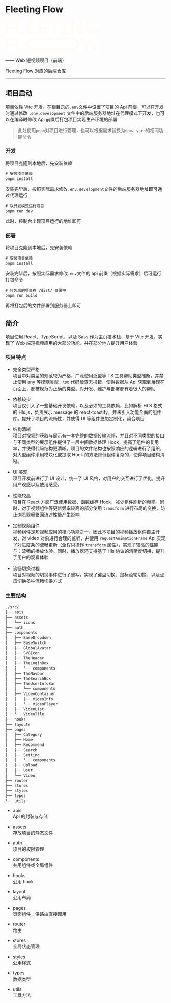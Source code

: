 # Fleeting Flow

![Alt text](<public/Fleeting Flow.svg>)

—— Web 短视频项目（前端）

Fleeting Flow 对应的[后端仓库](https://github.com/qing-wq/FleetingFlow)

---

## 项目启动

项目依靠 Vite 开发，在根目录的`.env`文件中设置了项目的 Api 前缀，可以在开发时通过修改 `.env.development` 文件中的后端服务器地址在代理模式下开发，也可以在编译时修改 Api 前缀后打包项目实现生产环境的部署

> 此处使用`pnpm`对项目进行管理，也可以根据需求替换为`npm`、`yarn`的相同功能命令

### 开发

将项目克隆到本地后，先安装依赖

```shell
# 安装项目依赖
pnpm install
```

安装完毕后，按照实际需求修改`.env.development`文件的后端服务器地址即可通过代理运行

```shell
# 以开发模式运行项目
pnpm run dev
```

此时，控制台出现项目运行的地址即可

### 部署

将项目克隆到本地后，先安装依赖

```shell
# 安装项目依赖
pnpm install
```

安装完毕后，按照实际需求修改`.env`文件的 api 前缀（根据实际需求）后可运行打包命令

```shell
# 打包后的项目在 /dist/ 目录中
pnpm run build
```

再将打包后的文件部署到服务器上即可

## 简介

项目使用 React、TypeScript，以及 Sass 作为主页技术栈，基于 Vite 开发，实现了 Web 端短视频应用的大部分功能，并在部分地方提升用户体验

### 项目特点

-   完全类型严格  
    项目中对类型的规范较为严格，广泛使用泛型等 TS 工具帮助类型推断，并禁止使用 any 等模糊类型，tsc 代码检查无报错，使得数据从 Api 获取到展现在页面上，都被规范为正确的类型。对开发、维护与部署都有着很大的帮助

-   依赖较少  
    项目仅引入了一些基础开发依赖，以及必须的工具依赖，比如解析 HLS 格式的 Hls.js，负责展示 message 的 react-toastify，并未引入功能全面的组件库。提升了项目的流畅性，并使得 UI 等组件更加定制化，契合项目

-   结构清晰  
    项目对视频的获取与展示有一套完整的数据传输流畅，并且对不同类型的接口与不同类型的展示组件提供了一层中间数据处理 Hook，提高了组件的复用率，并使得代码结构更清晰。项目的文件结构也按照响应的逻辑进行了组织，对大型组件采用模块化或提取 Hook 的方法降低组件复杂的，使得项目结构清晰。

-   UI 美观  
    项目开发前进行了 UI 设计，统一了 UI 风格，对用户的交互进行了优化，提升用户观感以及使用感受。

-   性能较高  
    项目在 React 方面广泛使用数据、函数缓存 Hook，减少组件刷新的频率。同时，对于视频组件等更新频率较高的部分使用 `transform` 进行布局的变换，防止浏览器频繁回流对性能产生影响

-   定制视频组件  
    视频组件是短视频应用的核心功能之一，因此本项目的视频播放组件自主开发，对 video 对象进行合理的监听，并使用 `requestAnimationFrame` Api 实现了对进度条的流畅更新（全程只操作 `transform` 属性），实现了较高的性能与；流畅的播放体验。同时，播放器还支持基于 Hls 协议的清晰度切换，提升了用户的观看体验

-   流畅切换过程  
    项目对视频的切换事件进行了重写，实现了键盘切换、鼠标滚轮切换、以及点击切换多种流畅切换方式

### 主要结构

```
./src/
├── apis
├── assets
│   └── icons
├── auth
├── components
│   ├── BaseDropdown
│   ├── BaseSwitch
│   ├── GlobalAvatar
│   ├── SVGIcon
│   ├── TheHeader
│   ├── TheLoginBox
│   │   └── components
│   ├── TheNavbar
│   ├── TheSearchBox
│   ├── TheUserInfoBar
│   │   └── components
│   ├── VideoContainer
│   │   ├── VideoInfo
│   │   └── VideoPlayer
│   ├── VideoList
│   └── VideoTile
├── hooks
├── layouts
├── pages
│   ├── Category
│   ├── Home
│   ├── Recommend
│   ├── Search
│   ├── Setting
│   │   └── components
│   ├── Upload
│   ├── User
│   └── Video
├── router
├── stores
├── styles
├── types
└── utils
```

-   apis  
     Api 的封装与存储

-   assets  
    存放项目的静态文件

-   auth  
    项目的权限管理

-   components  
    共用组件或全局组件

-   hooks  
    公用 hook

-   layout  
    公用布局

-   pages  
    页面组件，供路由直接调用

-   router  
    路由

-   stores  
    全局状态管理

-   styles  
    公用样式

-   types  
    数据类型

-   utils  
    工具方法
